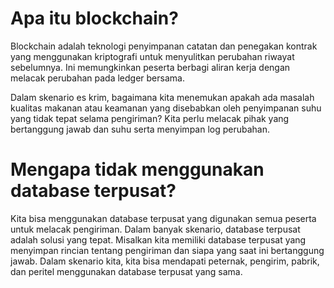 # Apa itu blockchain?
Blockchain adalah teknologi penyimpanan catatan dan penegakan kontrak yang menggunakan kriptografi untuk menyulitkan perubahan riwayat sebelumnya. Ini memungkinkan peserta berbagi aliran kerja dengan melacak perubahan pada ledger bersama.

Dalam skenario es krim, bagaimana kita menemukan apakah ada masalah kualitas makanan atau keamanan yang disebabkan oleh penyimpanan suhu yang tidak tepat selama pengiriman? Kita perlu melacak pihak yang bertanggung jawab dan suhu serta menyimpan log perubahan.

# Mengapa tidak menggunakan database terpusat?
Kita bisa menggunakan database terpusat yang digunakan semua peserta untuk melacak pengiriman. Dalam banyak skenario, database terpusat adalah solusi yang tepat. Misalkan kita memiliki database terpusat yang menyimpan rincian tentang pengiriman dan siapa yang saat ini bertanggung jawab. Dalam skenario kita, kita bisa mendapati peternak, pengirim, pabrik, dan peritel menggunakan database terpusat yang sama.
